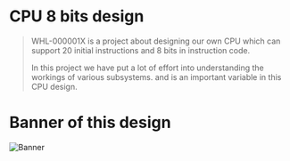 # CPU 8 bits design
> WHL-000001X is a project about designing our own CPU which can support 20 initial instructions and 8 bits in instruction code.
>
> In this project we have put a lot of effort into understanding the workings of various subsystems. and is an important variable in this CPU design.

# Banner of this design
![Banner](https://github.com/KidsadakornNuallaoong/CPU-8bits-Design/assets/121489701/ab1f8cd9-4a76-4354-b44e-42d641bde156)
